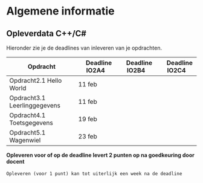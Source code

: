# Algemene informatie



## Opleverdata C++/C#
Hieronder zie je de deadlines van inleveren van je opdrachten. 

|&nbsp;Opdracht         | &nbsp; &nbsp; Deadline **IO2A4**| &nbsp; &nbsp; Deadline **IO2B4**| &nbsp; &nbsp; Deadline **IO2C4**| 
|---------------  |--------------- | --------- | -------|
| Opdracht2.1 Hello World|11 feb | | | 
| Opdracht3.1 Leerlinggegevens| 11 feb| | |   
| Opdracht4.1 Toetsgegevens| 19 feb | | |
| Opdracht5.1 Wagenwiel| 23 feb | | |

__Opleveren voor of op de deadline levert 2 punten op na goedkeuring door docent__<br><br>
``Opleveren (voor 1 punt) kan tot uiterlijk een week na de deadline``


